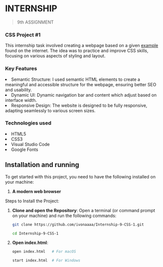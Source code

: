 # INTERNSHIP
> 9th ASSIGNMENT

### CSS Project #1
This internship task involved creating a webpage based on a given [example](https://www.newyorker.com/) found on the internet. The idea was to practice and improve CSS skills, focusing on various aspects of styling and layout.

### Key Features
<li>Semantic Structure: I used semantic HTML elements to create a meaningful and accessible structure for the webpage, ensuring better SEO and usability.</li>
<li>Dynamic UI: Dynamic navigation bar and content which adjust based on interface width.</li>
<li>Responsive Design: The website is designed to be fully responsive, adapting seamlessly to various screen sizes.</li>

### Technologies used
<li>HTML5</li>
<li>CSS3</li>
<li>Visual Studio Code</li>
<li>Google Fonts</li>

## Installation and running
To get started with this project, you need to have the following installed on your machine:
1. **A modern web browser**

Steps to Install the Project:
1. **Clone and open the Repository**:
   Open a terminal (or command prompt on your machine) and run the following commands:
   
   ```bash
   git clone https://github.com/ivonaaaa/Internship-9-CSS-1.git
   ```
   ```bash
   cd Internship-9-CSS-1
   ```
2. **Open index.html**:
    
   ```bash
   open index.html   # For macOS

   start index.html  # For Windows
   ```
   
   
